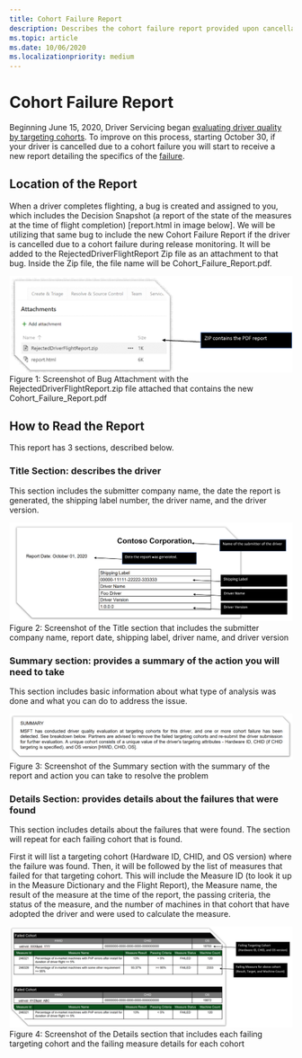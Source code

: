 ```yaml
---
title: Cohort Failure Report
description: Describes the cohort failure report provided upon cancellation
ms.topic: article
ms.date: 10/06/2020
ms.localizationpriority: medium
---
```


# Cohort Failure Report
Beginning June 15, 2020, Driver Servicing began [evaluating driver quality by targeting cohorts](https://docs.microsoft.com/windows-hardware/drivers/dashboard/overview-of-microsoft-driver-measure-dictionary#evaluating-by-targeting-cohort). To improve on this process, starting October 30, if your driver is cancelled due to a cohort failure you will start to receive a new report detailing the specifics of the [failure](https://docs.microsoft.com/windows-hardware/drivers/dashboard/overview-of-microsoft-driver-measure-dictionary#evaluating-by-targeting-cohort).

## Location of the Report
When a driver completes flighting, a bug is created and assigned to you, which includes the Decision Snapshot (a report of the state of the measures at the time of flight completion) [report.html in image below]. We will be utilizing that same bug to include the new Cohort Failure Report if the driver is cancelled due to a cohort failure during release monitoring. It will be added to the RejectedDriverFlightReport Zip file as an attachment to that bug. Inside the Zip file, the file name will be Cohort_Failure_Report.pdf.

![Screenshot of Bug Attachment with the RejectDriverFlightReport.zip file attached that contains the new Cohort_Failure_Report.pdf](images/IDRReportBug.png)
Figure 1: Screenshot of Bug Attachment with the RejectedDriverFlightReport.zip file attached that contains the new Cohort_Failure_Report.pdf

## How to Read the Report
This report has 3 sections, described below.

### Title Section: describes the driver
This section includes the submitter company name, the date the report is generated, the shipping label number, the driver name, and the driver version.

![Screenshot of the Title section that includes the submitter company name, report date, shipping label, driver namem, and driver version](images/IDRReportTitle.png)
Figure 2: Screenshot of the Title section that includes the submitter company name, report date, shipping label, driver name, and driver version

### Summary section: provides a summary of the action you will need to take
This section includes basic information about what type of analysis was done and what you can do to address the issue.

![Screenshot of the Summary section with the summary of the report and action you can take to resolve the problem](images/IDRReportSummary.png)
Figure 3: Screenshot of the Summary section with the summary of the report and action you can take to resolve the problem

### Details Section: provides details about the failures that were found
This section includes details about the failures that were found. The section will repeat for each failing cohort that is found. 

First it will list a targeting cohort (Hardware ID, CHID, and OS version) where the failure was found. Then, it will be followed by the list of measures that failed for that targeting cohort. This will include the Measure ID (to look it up in the Measure Dictionary and the Flight Report), the Measure name, the result of the measure at the time of the report, the passing criteria, the status of the measure, and the number of machines in that cohort that have adopted the driver and were used to calculate the measure.

![Screenshot of the Details section that includes each failing targeting cohort and the failing measure details for each cohort](images/IDRReportDetails.png)
Figure 4: Screenshot of the Details section that includes each failing targeting cohort and the failing measure details for each cohort